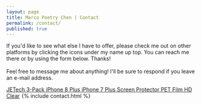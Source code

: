```yaml
---
layout: page
title: Marco Poetry Chen | Contact
permalink: /contact/
published: true
---
```


<div class="contact">
  <p>
    If you'd like to see what else I have to offer, please check me out on other platforms by clicking the icons under my name up top. You can reach me there or by using the form below. Thanks!
    <br>
    <br>
    Feel free to message me about anything! I'll be sure to respond if you leave an e-mail address.
  </p>
  <a target="_blank" href="https://www.amazon.com/gp/product/B01KPXXZJO/ref=as_li_tl?ie=UTF8&camp=1789&creative=9325&creativeASIN=B01KPXXZJO&linkCode=as2&tag=marcopchen-20&linkId=3440ba71a7a518be8cf0f7d41f9a7b63">JETech 3-Pack iPhone 8 Plus iPhone 7 Plus Screen Protector PET Film HD Clear</a><img src="//ir-na.amazon-adsystem.com/e/ir?t=marcopchen-20&l=am2&o=1&a=B01KPXXZJO" width="1" height="1" border="0" alt="" style="border:none !important; margin:0px !important;" />
{% include contact.html %}
</div>
